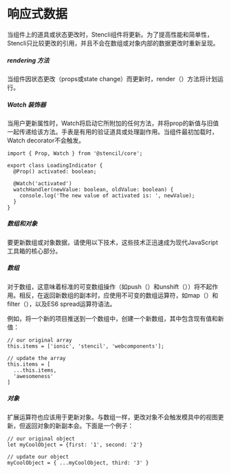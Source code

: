 # 响应式数据
当组件上的道具或状态更改时，Stencli组件将更新。为了提高性能和简单性，Stencli只比较更改的引用，并且不会在数组或对象内部的数据更改时重新呈现。
##### rendering 方法
当组件因状态更改（props或state change）而更新时，render（）方法将计划运行。
##### Watch 装饰器
当用户更新属性时，Watch将启动它所附加的任何方法，并将prop的新值与旧值一起传递给该方法。手表是有用的验证道具或处理副作用。当组件最初加载时，Watch decorator不会触发。
```
import { Prop, Watch } from '@stencil/core';

export class LoadingIndicator {
  @Prop() activated: boolean;

  @Watch('activated')
  watchHandler(newValue: boolean, oldValue: boolean) {
    console.log('The new value of activated is: ', newValue);
  }
}
```
##### 数组和对象
要更新数组或对象数据，请使用以下技术，这些技术正迅速成为现代JavaScript工具箱的核心部分。
##### 数组
对于数组，这意味着标准的可变数组操作（如push（）和unshift（））将不起作用。相反，在返回新数组的副本时，应使用不可变的数组运算符，如map（）和filter（），以及ES6 spread运算符语法。

例如，将一个新的项目推送到一个数组中，创建一个新数组，其中包含现有值和新值：
```
// our original array
this.items = ['ionic', 'stencil', 'webcomponents'];

// update the array
this.items = [
  ...this.items,
  'awesomeness'
]
```
##### 对象
扩展运算符也应该用于更新对象。与数组一样，更改对象不会触发模具中的视图更新，但返回对象的新副本会。下面是一个例子：
```
// our original object
let myCoolObject = {first: '1', second: '2'}

// update our object
myCoolObject = { ...myCoolObject, third: '3' }
```
